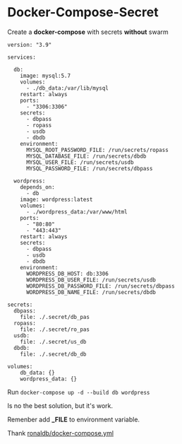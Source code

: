 # Docker-Compose-Secret


Create a **docker-compose** with secrets **without** swarm


```Yml
version: "3.9"

services:

  db:
    image: mysql:5.7
    volumes:
      - ./db_data:/var/lib/mysql
    restart: always
    ports:
      - "3306:3306"
    secrets:
      - dbpass
      - ropass
      - usdb
      - dbdb
    environment:
      MYSQL_ROOT_PASSWORD_FILE: /run/secrets/ropass
      MYSQL_DATABASE_FILE: /run/secrets/dbdb
      MYSQL_USER_FILE: /run/secrets/usdb
      MYSQL_PASSWORD_FILE: /run/secrets/dbpass

  wordpress:
    depends_on:
      - db
    image: wordpress:latest
    volumes:
      - ./wordpress_data:/var/www/html
    ports:
      - "80:80"
      - "443:443"
    restart: always
    secrets:
      - dbpass
      - usdb
      - dbdb
    environment:
      WORDPRESS_DB_HOST: db:3306
      WORDPRESS_DB_USER_FILE: /run/secrets/usdb
      WORDPRESS_DB_PASSWORD_FILE: /run/secrets/dbpass
      WORDPRESS_DB_NAME_FILE: /run/secrets/dbdb

secrets:
  dbpass:
    file: ./.secret/db_pas
  ropass:
    file: ./.secret/ro_pas
  usdb:
    file: ./.secret/us_db
  dbdb:
    file: ./.secret/db_db

volumes:
    db_data: {}
    wordpress_data: {}
```
Run ```docker-compose up -d --build db wordpress```


Is no the best solution, but it's work.

Remenber add **_FILE** to environment variable.

Thank [ronaldb/docker-compose.yml](ronaldb/docker-compose.yml)
